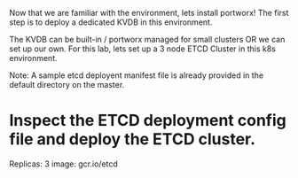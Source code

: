 Now that we are familiar with the environment, lets install portworx! The first step is to deploy a dedicated KVDB in this environment. 

The KVDB can be built-in / portworx managed for small clusters OR we can set up our own.  For this lab, lets set up a 3 node ETCD Cluster in this k8s environment.

Note: A sample etcd deployent manifest file is already provided in the default directory on the master.

# Inspect the ETCD deployment config file and deploy the ETCD cluster. 
Replicas: 3
image: gcr.io/etcd


